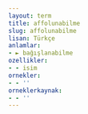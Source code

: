 ```yaml
---
layout: term
title: affolunabilme
slug: affolunabilme
lisan: Türkçe
anlamlar:
- ► bağışlanabilme
ozellikler:
- - isim
ornekler:
- - ''
orneklerkaynak:
- - ''
---
```


